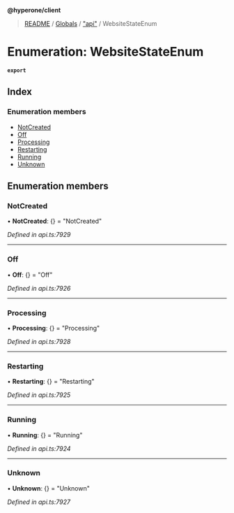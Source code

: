 **@hyperone/client**

> [README](../README.md) / [Globals](../globals.md) / ["api"](../modules/_api_.md) / WebsiteStateEnum

# Enumeration: WebsiteStateEnum

**`export`** 

## Index

### Enumeration members

* [NotCreated](_api_.websitestateenum.md#notcreated)
* [Off](_api_.websitestateenum.md#off)
* [Processing](_api_.websitestateenum.md#processing)
* [Restarting](_api_.websitestateenum.md#restarting)
* [Running](_api_.websitestateenum.md#running)
* [Unknown](_api_.websitestateenum.md#unknown)

## Enumeration members

### NotCreated

•  **NotCreated**: {} = "NotCreated"

*Defined in api.ts:7929*

___

### Off

•  **Off**: {} = "Off"

*Defined in api.ts:7926*

___

### Processing

•  **Processing**: {} = "Processing"

*Defined in api.ts:7928*

___

### Restarting

•  **Restarting**: {} = "Restarting"

*Defined in api.ts:7925*

___

### Running

•  **Running**: {} = "Running"

*Defined in api.ts:7924*

___

### Unknown

•  **Unknown**: {} = "Unknown"

*Defined in api.ts:7927*
